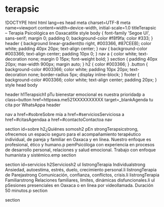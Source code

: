 # terapsic
!DOCTYPE html
html lang=es
head
    meta charset=UTF-8
    meta name=viewport content=width=device-width, initial-scale=1.0
    titleTerapsic – Terapia Psicológica en Oaxacatitle
    style
        body {
            font-family 'Segoe UI', sans-serif;
            margin 0;
            padding 0;
            background-color #f8f9fa;
            color #333;
        }
        header {
            background linear-gradient(to right, #003366, #87CEEB);
            color white;
            padding 40px 20px;
            text-align center;
        }
        nav {
            background-color #003366;
            text-align center;
            padding 10px 0;
        }
        nav a {
            color white;
            text-decoration none;
            margin 0 15px;
            font-weight bold;
        }
        section {
            padding 40px 20px;
            max-width 900px;
            margin auto;
        }
        h2 {
            color #003366;
        }
        .button {
            background-color #003366;
            color white;
            padding 10px 20px;
            text-decoration none;
            border-radius 5px;
            display inline-block;
        }
        footer {
            background-color #003366;
            color white;
            text-align center;
            padding 20px;
        }
    style
head
body

header
    h1Terapsich1
    pTu bienestar emocional es nuestra prioridadp
    a class=button href=httpswa.me521XXXXXXXXXX target=_blankAgenda tu cita por WhatsAppa
header

nav
    a href=#sobreSobre mía
    a href=#serviciosServiciosa
    a href=#citasAgendaa
    a href=#contactoContactoa
nav

section id=sobre
    h2¿Quiénes somosh2
    pEn strongTerapsicstrong, ofrecemos un espacio seguro para el acompañamiento terapéutico individual, de pareja y familiar en Oaxaca y en línea. Nuestro enfoque es profesional, ético y humano.p
    pemPsicóloga con experiencia en procesos de desarrollo personal, relaciones y salud emocional. Trabajo con enfoque humanista y sistémico.emp
section

section id=servicios
    h2Serviciosh2
    ul
        listrongTerapia Individualstrong Ansiedad, autoestima, estrés, duelo, crecimiento personal.li
        listrongTerapia de Parejastrong Comunicación, confianza, conflictos, crisis.li
        listrongTerapia Familiarstrong Relaciones familiares, límites, dinámicas disfuncionales.li
    ul
    pSesiones presenciales en Oaxaca o en línea por videollamada. Duración 50 minutos.p
section

section
